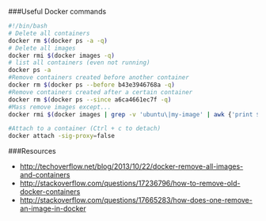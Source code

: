 ###Useful Docker commands


```bash
#!/bin/bash
# Delete all containers
docker rm $(docker ps -a -q)
# Delete all images
docker rmi $(docker images -q)
# list all containers (even not running)
docker ps -a
#Remove containers created before another container
docker rm $(docker ps --before b43e3946768a -q)
#Remove containers created after a certain container
docker rm $(docker ps --since a6ca4661ec7f -q)
#Mass remove images except...
docker rmi $(docker images | grep -v 'ubuntu\|my-image' | awk {'print $3'})

#Attach to a container (Ctrl + c to detach)
docker attach -sig-proxy=false
```

###Resources

- http://techoverflow.net/blog/2013/10/22/docker-remove-all-images-and-containers
- http://stackoverflow.com/questions/17236796/how-to-remove-old-docker-containers
- http://stackoverflow.com/questions/17665283/how-does-one-remove-an-image-in-docker
